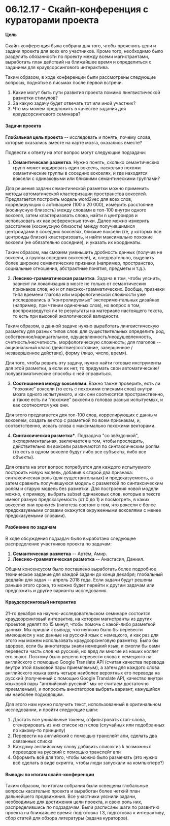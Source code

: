 # 06.12.17 - Скайп-конференция с кураторами проекта

#### Цель

Cкайп-конференция была собрана для того, чтобы прояснить цели и задачи проекта для всех его участников. Кроме того, необходимо было разделить обязанности по проекту между всеми магистрантами, выработать план действий на ближайшее время и определиться с заданием для краудсорсингового интерактива.

Таким образом, в ходе конференции были рассмотрены следующие вопросы, поднятые в письмах после первой встречи.

1. Какие могут быть пути развития проекта помимо лингвистической разметки стимулов?
2. За какую задачу будет отвечать тот или иной участник?
3. Что мы можем предложить в качестве задания для краудсорсингового семинара?

#### Задачи проекта

**Глобальная цель проекта** -- исследовать и понять, почему слова, которые оказались вместе на карте мозга, оказались вместе?

Подвести к ответу на этот вопрос могут следующие подзадачи:

1. **Семантическая разметка**. Нужно понять, сколько семантических групп может кодировать один воксель, насколько похожи семантические группы в соседних вокселях, и где находятся воксели с одинаковыми или близкими семантическими группами?

Для решения задачи семантической разметки можно применить методы автоматической кластеризации пространства вокселей. Предлагается построить модель word2vec для всех слов, коррелирующих с активацией (100 x 20 000), измерить расстояние (косинусную близость) между словами в топ-100 внутри одного вокселя, затем кластеризовать слова, найти n центроидов и использовать их как референсные точки. Далее можно измерить расстояние (косинусную близость) между получившимися центроидами в соседних вокселях, близкие воксели (те, у которых все центроиды близки) кластеризовать, и найти максимально похожие воксели (не обязательно соседние), и указать их координаты.

Таким образом, мы сможем уменьшить дробность данных (получив не воксели, а группы соседних вокселей), и, следовательно, выделить более широкие семантические признаки (например, пространство, социальные отношения, абстрактные понятия, предметы и т.д.).

2. **Лексико-грамматическая разметка**. Задача в том, чтобы уяснить, зависит ли локализация в мозге не только от семантических признаков слов, но и от лексико-грамматических. Вообще, признаки типа времени глагола или морфологической сложности уже исследовались в “контролируемых” экспериментальных дизайнах (например, при чтении одиночных слов), но вопрос в том, воспроизведутся ли те результаты на материале настоящего текста, то есть при высокой экологической валидности.

Таким образом, в данной задаче нужно выработать лингвистическую разметку для разных типов слов: для существительных определить род, собственное/нарицательное, одушевленность/неодушевленность, счетность/несчетность, морфологическую сложность; для глаголов -- акциональный класс (действие/состояние, завершенное / незавершенное действие), форму (лицо, число, время).

Для того, чтобы решить эту задачу, нужно найти готовые инструменты для этой разметки, а если их нет, то придумать свои автоматические/полуавтоматические способы с ней справиться.

3. **Соотношения между вокселями**. Важно также проверить, есть ли “похожие” воксели (то есть с похожими списками слов)  внутри мозга одного испытуемого, и как они соотносятся пространственно, а также есть ли “похожие” воксели в головах разных испытуемых, и как соотносятся уже они.

Для этого предлагается для топ-100 слов, коррелирующих с данным вокселем, создать вектор с разметкой по всем признакам, и, соответственно, искать слова с максимально похожими векторами.

4. **Синтаксическая разметка\***. Подзадача "со звёздочкой", экспериментальная, заключается в том, чтобы проследить, действительно ли воксели различаются по синтаксическим ролям (то есть в одном вокселе будут либо все субъекты, либо все объекты).

Для ответа на этот вопрос потребуется для каждого испытуемого построить новую модель, добавив к старой два признака: синтаксическая роль (для существительных) и предсказуемость, а затем сравнить получившуюся модель с разметкой по синтаксическим ролям и старую модель без разметки. Для построения новой модели можно, к примеру, выбрать subset одинаковых слов, которые в тексте имеют разную предсказуемость (от 0 до 1) и посмотреть, в каких вокселях они хранятся (гипотеза состоит в том, что воксели с более предсказуемыми словами окажутся окруженными вокселями с менее предсказуемыми словами).

#### Разбиение по задачам

В ходе обсуждения подзадач было выработано следующее распределение участников проекта по задачам:

1. **Семантическая разметка** -- Артём, Амир.
2. **Лексико-грамматическая разметка** -- Анастасия, Даниил.

Общим консенсусом было поставлено выработать более подробное техническое задание для каждой задачи до конца декабря; глобальный дедлайн для задач -- апрель 2018 года. Если задачи будут решены раньше этого срока, то можно будет перейти к другим задачам или предложить и другие варианты исследования.

#### Краудсорсинговый интерактив

21-го декабря на научно-исследовательском семинаре состоится краудсорсинговый интерактив, на котором магистранты из других проектов уделят по 15 минут, чтобы помочь с какой-либо разметкой данных. Мы пришли к выводу, что неплохо было бы перевести имеющиеся у нас данные на русский язык с немецкого, и как раз для этого мы можем использовать краудсорсинговую разметку. Было бы здорово, если бы аннотаторы знали немецкий язык, и смогли бы сами перевести часть слов на русский, но вряд ли многие из наших коллег его знают. Поэтому было решено перевести слова с немецкого на английского с помощью Google Translate API (считая качества перевода внутри этой языковой пары приемлемым), а затем для каждого слова английского языка взять четыре наиболее вероятных его перевода на русский (полученный с помощью Google Translate API, качество внутри языковой пары "английский-русский" мы не считаем достаточно приемлемым), и попросить аннотаторов выбрать вариант, кажущийся им наиболее подходящим.

Для этого нам нужно получить текст, использованный в оригинальном исследовании, и пройти следующие шаги:

1. Достать все уникальные токены, отфильтровать стоп-слова, сгенерировать из них список из n слов (случайных или подобранных по какому-то принципу)
2. Перевести на английский с помощью транслейт апи, сделать два связанных списка
3. Каждому английскому слову добавить список из k возможных переводов на русский с помощью транслейт апи
4. Оформить всё для того, чтобы можно было размечать (это нужно всё сделать в виде скрипта, чтобы люди запускали на компьютере?)

#### Выводы по итогам скайп-конференции

Таким образом, по итогам собрания были освещены глобальные вопросы касательно проекта и выработан более четкий план дальнейшего продвижения. Все участники уяснили задачи, необходимые для достижения цели проекта, и свою роль них, распределившись по подзадачам. Были расписаны шаги по развитию проекта на ближайшее время: подготовка ТЗ, подготовка к интерактиву, сбор статей для обзора литературы (задача кураторов).
